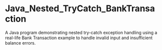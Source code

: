 # Java_Nested_TryCatch_BankTransaction
A Java program demonstrating nested try-catch exception handling using a real-life Bank Transaction example to handle invalid input and insufficient balance errors.
